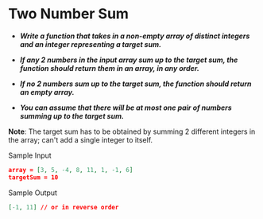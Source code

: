 # Two Number Sum

- **_Write a function that takes in a non-empty array of distinct integers and an integer representing a target sum._**

- **_If any 2 numbers in the input array sum up to the target sum, the function should return them in an array, in any order._**

- **_If no 2 numbers sum up to the target sum, the function should return an empty array._**

- **_You can assume that there will be at most one pair of numbers summing up to the target sum._**

**Note**: The target sum has to be obtained by summing 2 different integers in the array;
can't add a single integer to itself.

Sample Input

```json
array = [3, 5, -4, 8, 11, 1, -1, 6]
targetSum = 10
```

Sample Output

```json
[-1, 11] // or in reverse order
```
